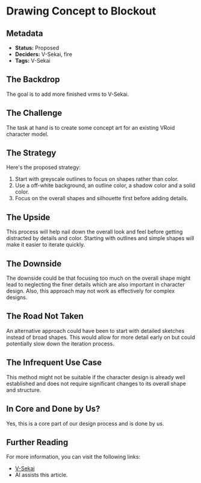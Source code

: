 # Drawing Concept to Blockout

## Metadata

- **Status:** Proposed
- **Deciders:** V-Sekai, fire
- **Tags:** V-Sekai

## The Backdrop

The goal is to add more finished vrms to V-Sekai.

## The Challenge

The task at hand is to create some concept art for an existing VRoid character model.

## The Strategy

Here's the proposed strategy:

1. Start with greyscale outlines to focus on shapes rather than color.
2. Use a off-white background, an outline color, a shadow color and a solid color.
3. Focus on the overall shapes and silhouette first before adding details.

## The Upside

This process will help nail down the overall look and feel before getting distracted by details and color. Starting with outlines and simple shapes will make it easier to iterate quickly.

## The Downside

The downside could be that focusing too much on the overall shape might lead to neglecting the finer details which are also important in character design. Also, this approach may not work as effectively for complex designs.

## The Road Not Taken

An alternative approach could have been to start with detailed sketches instead of broad shapes. This would allow for more detail early on but could potentially slow down the iteration process.

## The Infrequent Use Case

This method might not be suitable if the character design is already well established and does not require significant changes to its overall shape and structure.

## In Core and Done by Us?

Yes, this is a core part of our design process and is done by us.

## Further Reading

For more information, you can visit the following links:

- [V-Sekai](https://github.com/v-sekai/)
- AI assists this article.
